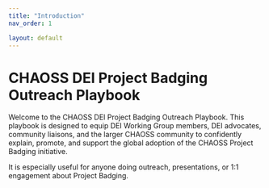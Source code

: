 ```yaml
---
title: "Introduction"
nav_order: 1

layout: default
---
```


# CHAOSS DEI Project Badging Outreach Playbook

Welcome to the CHAOSS DEI Project Badging Outreach Playbook. This playbook is designed to equip DEI Working Group members, DEI advocates, community liaisons, and the larger CHAOSS community to confidently explain, promote, and support the global adoption of the CHAOSS Project Badging initiative.

It is especially useful for anyone doing outreach, presentations, or 1:1 engagement about Project Badging.
